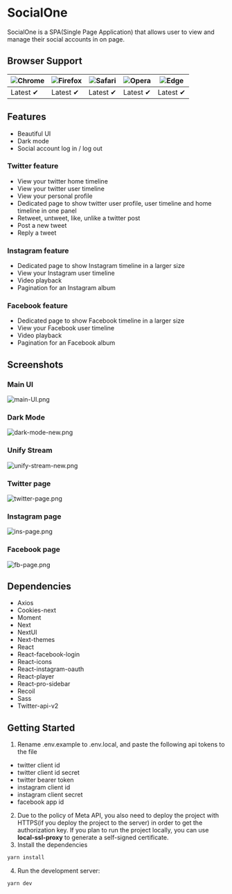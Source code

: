 # SocialOne

SocialOne is a SPA(Single Page Application) that allows user to view and manage their social accounts in on page.

## Browser Support

| ![Chrome](https://raw.githubusercontent.com/alrra/browser-logos/main/src/chrome/chrome_48x48.png) | ![Firefox](https://raw.githubusercontent.com/alrra/browser-logos/main/src/firefox/firefox_48x48.png) | ![Safari](https://raw.githubusercontent.com/alrra/browser-logos/main/src/safari/safari_48x48.png) | ![Opera](https://raw.githubusercontent.com/alrra/browser-logos/main/src/opera/opera_48x48.png) | ![Edge](https://raw.githubusercontent.com/alrra/browser-logos/main/src/edge/edge_48x48.png) |
|---------------------------------------------------------------------------------------------------|------------------------------------------------------------------------------------------------------|---------------------------------------------------------------------------------------------------|------------------------------------------------------------------------------------------------|---------------------------------------------------------------------------------------------|
| Latest ✔                                                                                          | Latest ✔                                                                                             | Latest ✔                                                                                          | Latest ✔                                                                                       | Latest ✔                                                                                    

## Features

- Beautiful UI
- Dark mode
- Social account log in / log out

### Twitter feature

- View your twitter home timeline
- View your twitter user timeline
- View your personal profile
- Dedicated page to show twitter user profile, user timeline and home timeline in one panel
- Retweet, untweet, like, unlike a twitter post
- Post a new tweet
- Reply a tweet

### Instagram feature

- Dedicated page to show Instagram timeline in a larger size
- View your Instagram user timeline
- Video playback
- Pagination for an Instagram album

### Facebook feature

- Dedicated page to show Facebook timeline in a larger size
- View your Facebook user timeline
- Video playback
- Pagination for an Facebook album

## Screenshots

### Main UI

![main-UI.png](doc%2Fmain-UI.png)

### Dark Mode

![dark-mode-new.png](doc%2Fdark-mode-new.png)

### Unify Stream

![unify-stream-new.png](doc%2Funify-stream-new.png)

### Twitter page

![twitter-page.png](doc%2Ftwitter-page.png)

### Instagram page

![ins-page.png](doc%2Fins-page.png)

### Facebook page

![fb-page.png](doc%2Ffb-page.png)

## Dependencies

- Axios
- Cookies-next
- Moment
- Next
- NextUI
- Next-themes
- React
- React-facebook-login
- React-icons
- React-instagram-oauth
- React-player
- React-pro-sidebar
- Recoil
- Sass
- Twitter-api-v2

## Getting Started

1. Rename .env.example to .env.local, and paste the following api tokens to the file

- twitter client id
- twitter client id secret
- twitter bearer token
- instagram client id
- instagram client secret
- facebook app id

2. Due to the policy of Meta API, you also need to deploy the project with HTTPS(if you deploy the project to the
   server) in order to get the authorization key.
   If you plan to run the project locally, you can use **local-ssl-proxy** to generate a self-signed certificate.
3. Install the dependencies

```bash
yarn install
```

4. Run the development server:

```bash
yarn dev
```
